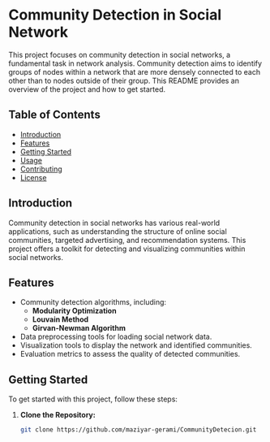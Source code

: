 # Community Detection in Social Network

This project focuses on community detection in social networks, a fundamental task in network analysis. Community detection aims to identify groups of nodes within a network that are more densely connected to each other than to nodes outside of their group. This README provides an overview of the project and how to get started.

## Table of Contents

- [Introduction](#introduction)
- [Features](#features)
- [Getting Started](#getting-started)
- [Usage](#usage)
- [Contributing](#contributing)
- [License](#license)

## Introduction

Community detection in social networks has various real-world applications, such as understanding the structure of online social communities, targeted advertising, and recommendation systems. This project offers a toolkit for detecting and visualizing communities within social networks.

## Features

- Community detection algorithms, including:
  - **Modularity Optimization**
  - **Louvain Method**
  - **Girvan-Newman Algorithm**
- Data preprocessing tools for loading social network data.
- Visualization tools to display the network and identified communities.
- Evaluation metrics to assess the quality of detected communities.

## Getting Started

To get started with this project, follow these steps:

1. **Clone the Repository:**
   ```bash
   git clone https://github.com/maziyar-gerami/CommunityDetecion.git
